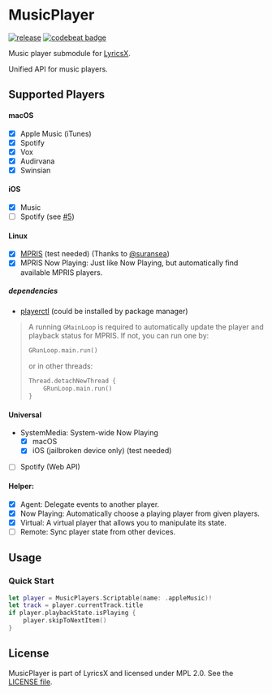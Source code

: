 # MusicPlayer

[![release](https://img.shields.io/github/v/tag/ddddxxx/MusicPlayer?sort=semver)](https://github.com/ddddxxx/MusicPlayer/releases)
[![codebeat badge](https://codebeat.co/badges/1e88cb27-5d83-48d0-b50b-ad88593e2b5f)](https://codebeat.co/projects/github-com-ddddxxx-musicplayer-master)

Music player submodule for [LyricsX](https://github.com/ddddxxx/LyricsX).

Unified API for music players.

## Supported Players

#### macOS

- [x] Apple Music (iTunes)
- [x] Spotify
- [x] Vox
- [x] Audirvana
- [x] Swinsian

#### iOS

- [x] Music
- [ ] Spotify (see [#5](https://github.com/ddddxxx/MusicPlayer/issues/5))

#### Linux

- [x] [MPRIS](https://specifications.freedesktop.org/mpris-spec/latest/) (test needed) (Thanks to [@suransea](https://github.com/suransea))
- [x] MPRIS Now Playing: Just like Now Playing, but automatically find available MPRIS players.

##### dependencies

- [playerctl](https://github.com/altdesktop/playerctl) (could be installed by package manager)

> A running `GMainLoop` is required to automatically update the player and playback status for MPRIS.
> If not, you can run one by: 
> ```swift
> GRunLoop.main.run()
> ```
> or in other threads:
> ```swift
> Thread.detachNewThread { 
>     GRunLoop.main.run() 
> }
> ```

#### Universal

- SystemMedia: System-wide Now Playing
  - [x] macOS
  - [x] iOS (jailbroken device only) (test needed)
- [ ] Spotify (Web API)

#### Helper:

- [x] Agent: Delegate events to another player.
- [x] Now Playing: Automatically choose a playing player from given players.
- [x] Virtual: A virtual player that allows you to manipulate its state.
- [ ] Remote: Sync player state from other devices.

## Usage

### Quick Start

```swift
let player = MusicPlayers.Scriptable(name: .appleMusic)!
let track = player.currentTrack.title
if player.playbackState.isPlaying {
    player.skipToNextItem()
}
```

## License

MusicPlayer is part of LyricsX and licensed under MPL 2.0. See the [LICENSE file](LICENSE).
